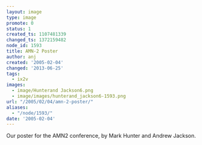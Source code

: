 ```yaml
---
layout: image
type: image
promote: 0
status: 1
created_ts: 1107481339
changed_ts: 1372159482
node_id: 1593
title: AMN-2 Poster
author: anj
created: '2005-02-04'
changed: '2013-06-25'
tags:
  - ix2v
images:
  - image/Hunterand Jackson6.png
  - image/images/hunterand_jackson6-1593.png
url: "/2005/02/04/amn-2-poster/"
aliases:
  - "/node/1593/"
date: '2005-02-04'
---
```

Our poster for the AMN2 conference,  by Mark Hunter and Andrew Jackson.
